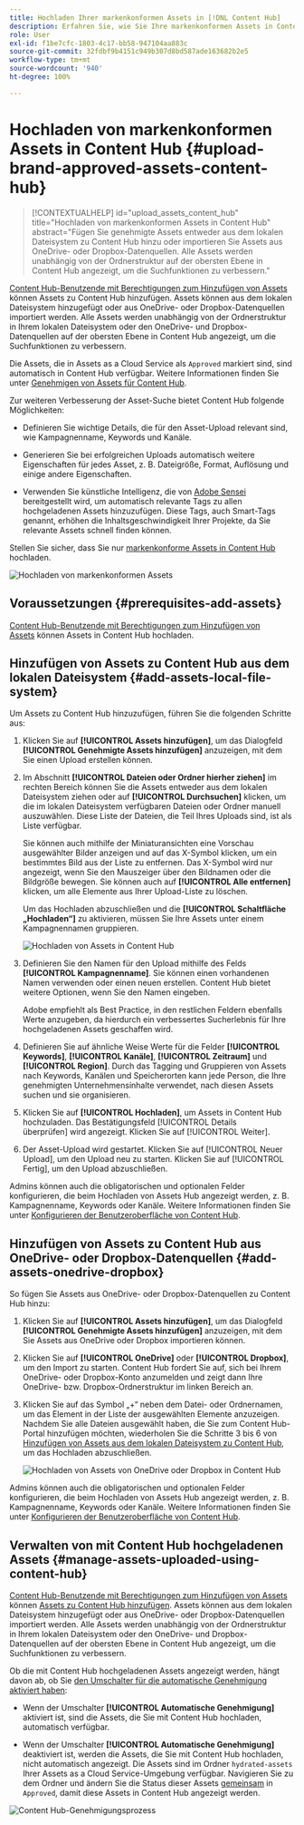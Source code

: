 ```yaml
---
title: Hochladen Ihrer markenkonformen Assets in [!DNL Content Hub]
description: Erfahren Sie, wie Sie Ihre markenkonformen Assets in Content Hub hochladen
role: User
exl-id: f1be7cfc-1803-4c17-bb58-947104aa883c
source-git-commit: 32fdbf9b4151c949b307d8bd587ade163682b2e5
workflow-type: tm+mt
source-wordcount: '940'
ht-degree: 100%

---
```


# Hochladen von markenkonformen Assets in Content Hub {#upload-brand-approved-assets-content-hub}

>[!CONTEXTUALHELP]
>id="upload_assets_content_hub"
>title="Hochladen von markenkonformen Assets in Content Hub"
>abstract="Fügen Sie genehmigte Assets entweder aus dem lokalen Dateisystem zu Content Hub hinzu oder importieren Sie Assets aus OneDrive- oder Dropbox-Datenquellen. Alle Assets werden unabhängig von der Ordnerstruktur auf der obersten Ebene in Content Hub angezeigt, um die Suchfunktionen zu verbessern."

[Content Hub-Benutzende mit Berechtigungen zum Hinzufügen von Assets](/help/assets/deploy-content-hub.md#onboard-content-hub-users-add-assets) können Assets zu Content Hub hinzufügen. Assets können aus dem lokalen Dateisystem hinzugefügt oder aus OneDrive- oder Dropbox-Datenquellen importiert werden. Alle Assets werden unabhängig von der Ordnerstruktur in Ihrem lokalen Dateisystem oder den OneDrive- und Dropbox-Datenquellen auf der obersten Ebene in Content Hub angezeigt, um die Suchfunktionen zu verbessern.

Die Assets, die in Assets as a Cloud Service als `Approved` markiert sind, sind automatisch in Content Hub verfügbar. Weitere Informationen finden Sie unter [Genehmigen von Assets für Content Hub](/help/assets/approve-assets-content-hub.md).

Zur weiteren Verbesserung der Asset-Suche bietet Content Hub folgende Möglichkeiten:

* Definieren Sie wichtige Details, die für den Asset-Upload relevant sind, wie Kampagnenname, Keywords und Kanäle.

* Generieren Sie bei erfolgreichen Uploads automatisch weitere Eigenschaften für jedes Asset, z. B. Dateigröße, Format, Auflösung und einige andere Eigenschaften.

* Verwenden Sie künstliche Intelligenz, die von [Adobe Sensei](https://www.adobe.com/de/sensei.html) bereitgestellt wird, um automatisch relevante Tags zu allen hochgeladenen Assets hinzuzufügen. Diese Tags, auch Smart-Tags genannt, erhöhen die Inhaltsgeschwindigkeit Ihrer Projekte, da Sie relevante Assets schnell finden können.

Stellen Sie sicher, dass Sie nur [markenkonforme Assets in Content Hub](/help/assets/approve-assets.md) hochladen.

![Hochladen von markenkonformen Assets](assets/upload-brand-approved-assets.png)

## Voraussetzungen {#prerequisites-add-assets}

[Content Hub-Benutzende mit Berechtigungen zum Hinzufügen von Assets](/help/assets/deploy-content-hub.md#onboard-content-hub-users-add-assets) können Assets in Content Hub hochladen.

## Hinzufügen von Assets zu Content Hub aus dem lokalen Dateisystem {#add-assets-local-file-system}

Um Assets zu Content Hub hinzuzufügen, führen Sie die folgenden Schritte aus:

1. Klicken Sie auf **[!UICONTROL Assets hinzufügen]**, um das Dialogfeld **[!UICONTROL Genehmigte Assets hinzufügen]** anzuzeigen, mit dem Sie einen Upload erstellen können.

1. Im Abschnitt **[!UICONTROL Dateien oder Ordner hierher ziehen]** im rechten Bereich können Sie die Assets entweder aus dem lokalen Dateisystem ziehen oder auf **[!UICONTROL Durchsuchen]** klicken, um die im lokalen Dateisystem verfügbaren Dateien oder Ordner manuell auszuwählen. Diese Liste der Dateien, die Teil Ihres Uploads sind, ist als Liste verfügbar.


   Sie können auch mithilfe der Miniaturansichten eine Vorschau ausgewählter Bilder anzeigen und auf das X-Symbol klicken, um ein bestimmtes Bild aus der Liste zu entfernen. Das X-Symbol wird nur angezeigt, wenn Sie den Mauszeiger über den Bildnamen oder die Bildgröße bewegen. Sie können auch auf **[!UICONTROL Alle entfernen]** klicken, um alle Elemente aus Ihrer Upload-Liste zu löschen.

   Um das Hochladen abzuschließen und die **[!UICONTROL Schaltfläche „Hochladen“]** zu aktivieren, müssen Sie Ihre Assets unter einem Kampagnennamen gruppieren.

   ![Hochladen von Assets in Content Hub](assets/upload-assets-content-hub.png)

1. Definieren Sie den Namen für den Upload mithilfe des Felds **[!UICONTROL Kampagnenname]**. Sie können einen vorhandenen Namen verwenden oder einen neuen erstellen. Content Hub bietet weitere Optionen, wenn Sie den Namen eingeben. <!--You can define multiple Campaign names for your upload. While you are typing a name, either click anywhere else within the dialog box or press the `,` (Comma) key to register the name.-->

   Adobe empfiehlt als Best Practice, in den restlichen Feldern ebenfalls Werte anzugeben, da hierdurch ein verbessertes Sucherlebnis für Ihre hochgeladenen Assets geschaffen wird.

1. Definieren Sie auf ähnliche Weise Werte für die Felder **[!UICONTROL Keywords]**, **[!UICONTROL Kanäle]**, **[!UICONTROL Zeitraum]** und **[!UICONTROL Region]**. Durch das Tagging und Gruppieren von Assets nach Keywords, Kanälen und Speicherorten kann jede Person, die Ihre genehmigten Unternehmensinhalte verwendet, nach diesen Assets suchen und sie organisieren.

1. Klicken Sie auf **[!UICONTROL Hochladen]**, um Assets in Content Hub hochzuladen. Das Bestätigungsfeld [!UICONTROL Details überprüfen] wird angezeigt. Klicken Sie auf [!UICONTROL Weiter].

1. Der Asset-Upload wird gestartet. Klicken Sie auf [!UICONTROL Neuer Upload], um den Upload neu zu starten. Klicken Sie auf [!UICONTROL Fertig], um den Upload abzuschließen.

Admins können auch die obligatorischen und optionalen Felder konfigurieren, die beim Hochladen von Assets Hub angezeigt werden, z. B. Kampagnenname, Keywords oder Kanäle. Weitere Informationen finden Sie unter [Konfigurieren der Benutzeroberfläche von Content Hub](configure-content-hub-ui-options.md#configure-upload-options-content-hub).


## Hinzufügen von Assets zu Content Hub aus OneDrive- oder Dropbox-Datenquellen {#add-assets-onedrive-dropbox}

So fügen Sie Assets aus OneDrive- oder Dropbox-Datenquellen zu Content Hub hinzu:

1. Klicken Sie auf **[!UICONTROL Assets hinzufügen]**, um das Dialogfeld **[!UICONTROL Genehmigte Assets hinzufügen]** anzuzeigen, mit dem Sie Assets aus OneDrive oder Dropbox importieren können.

1. Klicken Sie auf **[!UICONTROL OneDrive]** oder **[!UICONTROL Dropbox]**, um den Import zu starten. Content Hub fordert Sie auf, sich bei Ihrem OneDrive- oder Dropbox-Konto anzumelden und zeigt dann Ihre OneDrive- bzw. Dropbox-Ordnerstruktur im linken Bereich an.

1. Klicken Sie auf das Symbol „+“ neben dem Datei- oder Ordnernamen, um das Element in der Liste der ausgewählten Elemente anzuzeigen. Nachdem Sie alle Dateien ausgewählt haben, die Sie zum Content Hub-Portal hinzufügen möchten, wiederholen Sie die Schritte 3 bis 6 von [Hinzufügen von Assets aus dem lokalen Dateisystem zu Content Hub](#add-assets-local-file-system), um das Hochladen abzuschließen.

   ![Hochladen von Assets von OneDrive oder Dropbox in Content Hub](assets/add-assets-onedrive-dropbox.png)

Admins können auch die obligatorischen und optionalen Felder konfigurieren, die beim Hochladen von Assets Hub angezeigt werden, z. B. Kampagnenname, Keywords oder Kanäle. Weitere Informationen finden Sie unter [Konfigurieren der Benutzeroberfläche von Content Hub](configure-content-hub-ui-options.md#configure-upload-options-content-hub).

## Verwalten von mit Content Hub hochgeladenen Assets {#manage-assets-uploaded-using-content-hub}

[Content Hub-Benutzende mit Berechtigungen zum Hinzufügen von Assets](/help/assets/deploy-content-hub.md#onboard-content-hub-users-add-assets) können [Assets zu Content Hub hinzufügen](/help/assets/upload-brand-approved-assets.md). Assets können aus dem lokalen Dateisystem hinzugefügt oder aus OneDrive- oder Dropbox-Datenquellen importiert werden. Alle Assets werden unabhängig von der Ordnerstruktur in Ihrem lokalen Dateisystem oder den OneDrive- und Dropbox-Datenquellen auf der obersten Ebene in Content Hub angezeigt, um die Suchfunktionen zu verbessern.

Ob die mit Content Hub hochgeladenen Assets angezeigt werden, hängt davon ab, ob Sie [den Umschalter für die automatische Genehmigung aktiviert haben](/help/assets/configure-content-hub-ui-options.md#configure-import-options-content-hub):

* Wenn der Umschalter **[!UICONTROL Automatische Genehmigung]** aktiviert ist, sind die Assets, die Sie mit Content Hub hochladen, automatisch verfügbar.

* Wenn der Umschalter **[!UICONTROL Automatische Genehmigung]** deaktiviert ist, werden die Assets, die Sie mit Content Hub hochladen, nicht automatisch angezeigt. Die Assets sind im Ordner `hydrated-assets` Ihrer Assets as a Cloud Service-Umgebung verfügbar. Navigieren Sie zu dem Ordner und ändern Sie die Status dieser Assets [gemeinsam](#bulk-approve-assets-content-hub) in `Approved`, damit diese Assets in Content Hub angezeigt werden.

![Content Hub-Genehmigungsprozess](/help/assets/assets/content-hub-approval.png)
